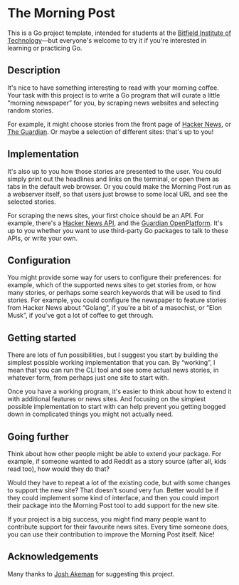 # The Morning Post

This is a Go project template, intended for students at the [Bitfield Institute of Technology](https://bitfieldconsulting.com/golang/bit)—but everyone's welcome to try it if you're interested in learning or practicing Go.

## Description

It's nice to have something interesting to read with your morning coffee. Your task with this project is to write a Go program that will curate a little “morning newspaper” for you, by scraping news websites and selecting random stories.

For example, it might choose stories from the front page of [Hacker News](https://news.ycombinator.com/news), or [The Guardian](https://www.theguardian.com). Or maybe a selection of different sites: that's up to you!

## Implementation

It's also up to you how those stories are presented to the user. You could simply print out the headlines and links on the terminal, or open them as tabs in the default web browser. Or you could make the Morning Post run as a webserver itself, so that users just browse to some local URL and see the selected stories.

For scraping the news sites, your first choice should be an API. For example, there's a [Hacker News API](https://github.com/HackerNews/API), and the [Guardian OpenPlatform](https://open-platform.theguardian.com/). It's up to you whether you want to use third-party Go packages to talk to these APIs, or write your own.

## Configuration

You might provide some way for users to configure their preferences: for example, which of the supported news sites to get stories from, or how many stories, or perhaps some search keywords that will be used to find stories. For example, you could configure the newspaper to feature stories from Hacker News about “Golang”, if you're a bit of a masochist, or “Elon Musk”, if you've got a lot of coffee to get through.

## Getting started

There are lots of fun possibilities, but I suggest you start by building the simplest possible working implementation that you can. By “working”, I mean that you can run the CLI tool and see some actual news stories, in whatever form, from perhaps just one site to start with.

Once you have a working program, it's easier to think about how to extend it with additional features or news sites. And focusing on the simplest possible implementation to start with can help prevent you getting bogged down in complicated things you might not actually need.

## Going further

Think about how other people might be able to extend your package. For example, if someone wanted to add Reddit as a story source (after all, kids read too), how would they do that?

Would they have to repeat a lot of the existing code, but with some changes to support the new site? That doesn't sound very fun. Better would be if they could implement some kind of interface, and then you could import their package into the Morning Post tool to add support for the new site.

If your project is a big success, you might find many people want to contribute support for their favourite news sites. Every time someone does, you can use their contribution to improve the Morning Post itself. Nice!

## Acknowledgements

Many thanks to [Josh Akeman](https://github.com/joshakeman) for suggesting this project.
